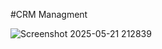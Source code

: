 #CRM Managment

![Screenshot 2025-05-21 212839](https://github.com/user-attachments/assets/e76c31fb-2e94-4661-b482-9af8bbb95cf8)
